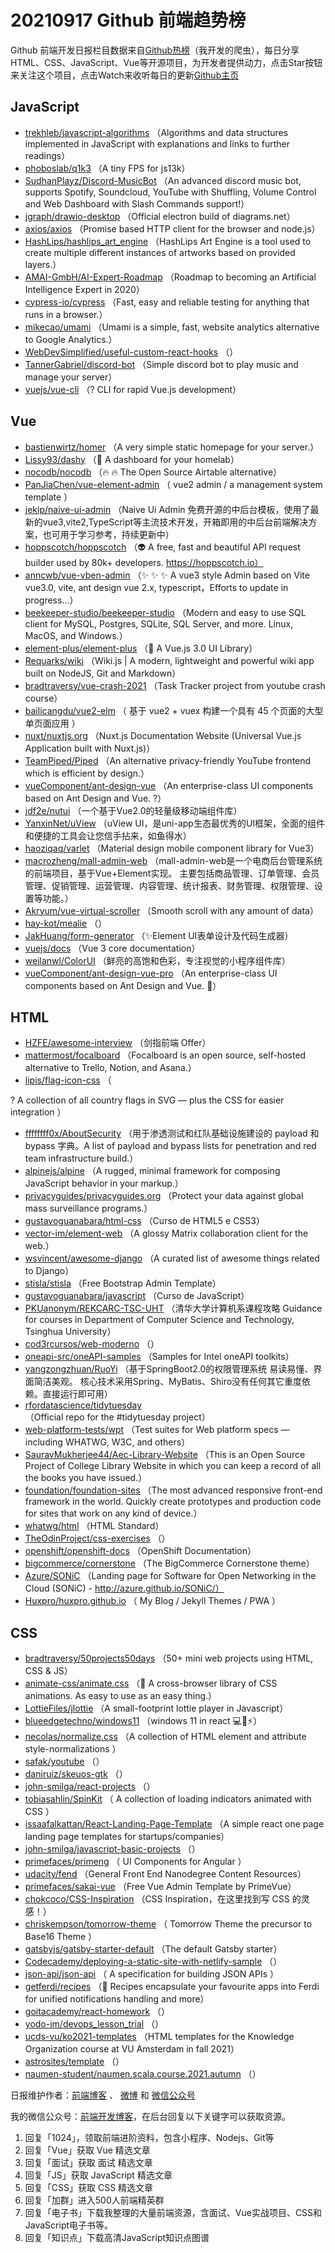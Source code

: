 # 20210917 Github 前端趋势榜

Github 前端开发日报栏目数据来自[Github热榜](https://github.qdkfweb.cn/)（我开发的爬虫），每日分享HTML、CSS、JavaScript、Vue等开源项目，为开发者提供动力，点击Star按钮来关注这个项目，点击Watch来收听每日的更新[Github主页](https://github.com/kujian/githubTrending)
## JavaScript

* [trekhleb/javascript-algorithms](https://github.com/trekhleb/javascript-algorithms) （Algorithms and data structures implemented in JavaScript with explanations and links to further readings）
* [phoboslab/q1k3](https://github.com/phoboslab/q1k3) （A tiny FPS for js13k）
* [SudhanPlayz/Discord-MusicBot](https://github.com/SudhanPlayz/Discord-MusicBot) （An advanced discord music bot, supports Spotify, Soundcloud, YouTube with Shuffling, Volume Control and Web Dashboard with Slash Commands support!）
* [jgraph/drawio-desktop](https://github.com/jgraph/drawio-desktop) （Official electron build of diagrams.net）
* [axios/axios](https://github.com/axios/axios) （Promise based HTTP client for the browser and node.js）
* [HashLips/hashlips_art_engine](https://github.com/HashLips/hashlips_art_engine) （HashLips Art Engine is a tool used to create multiple different instances of artworks based on provided layers.）
* [AMAI-GmbH/AI-Expert-Roadmap](https://github.com/AMAI-GmbH/AI-Expert-Roadmap) （Roadmap to becoming an Artificial Intelligence Expert in 2020）
* [cypress-io/cypress](https://github.com/cypress-io/cypress) （Fast, easy and reliable testing for anything that runs in a browser.）
* [mikecao/umami](https://github.com/mikecao/umami) （Umami is a simple, fast, website analytics alternative to Google Analytics.）
* [WebDevSimplified/useful-custom-react-hooks](https://github.com/WebDevSimplified/useful-custom-react-hooks) （）
* [TannerGabriel/discord-bot](https://github.com/TannerGabriel/discord-bot) （Simple discord bot to play music and manage your server）
* [vuejs/vue-cli](https://github.com/vuejs/vue-cli) （?&#xfe0f; CLI for rapid Vue.js development）

## Vue

* [bastienwirtz/homer](https://github.com/bastienwirtz/homer) （A very simple static homepage for your server.）
* [Lissy93/dashy](https://github.com/Lissy93/dashy) （&#x1f517; A dashboard for your homelab）
* [nocodb/nocodb](https://github.com/nocodb/nocodb) （&#x1f525; &#x1f525; The Open Source Airtable alternative）
* [PanJiaChen/vue-element-admin](https://github.com/PanJiaChen/vue-element-admin) （
        vue2 admin / a management system template
      ）
* [jekip/naive-ui-admin](https://github.com/jekip/naive-ui-admin) （Naive Ui Admin 免费开源的中后台模板，使用了最新的vue3,vite2,TypeScript等主流技术开发，开箱即用的中后台前端解决方案，也可用于学习参考，持续更新中）
* [hoppscotch/hoppscotch](https://github.com/hoppscotch/hoppscotch) （&#x1f47d; A free, fast and beautiful API request builder used by 80k+ developers. https://hoppscotch.io）
* [anncwb/vue-vben-admin](https://github.com/anncwb/vue-vben-admin) （&#x2728; &#x2728; &#x2728; A vue3 style Admin based on Vite vue3.0, vite, ant design vue 2.x, typescript，Efforts to update in progress...）
* [beekeeper-studio/beekeeper-studio](https://github.com/beekeeper-studio/beekeeper-studio) （Modern and easy to use SQL client for MySQL, Postgres, SQLite, SQL Server, and more. Linux, MacOS, and Windows.）
* [element-plus/element-plus](https://github.com/element-plus/element-plus) （&#x1f389; A Vue.js 3.0 UI Library）
* [Requarks/wiki](https://github.com/Requarks/wiki) （Wiki.js | A modern, lightweight and powerful wiki app built on NodeJS, Git and Markdown）
* [bradtraversy/vue-crash-2021](https://github.com/bradtraversy/vue-crash-2021) （Task Tracker project from youtube crash course）
* [bailicangdu/vue2-elm](https://github.com/bailicangdu/vue2-elm) （
        基于 vue2 + vuex 构建一个具有 45 个页面的大型单页面应用
      ）
* [nuxt/nuxtjs.org](https://github.com/nuxt/nuxtjs.org) （Nuxt.js Documentation Website (Universal Vue.js Application built with Nuxt.js)）
* [TeamPiped/Piped](https://github.com/TeamPiped/Piped) （An alternative privacy-friendly YouTube frontend which is efficient by design.）
* [vueComponent/ant-design-vue](https://github.com/vueComponent/ant-design-vue) （An enterprise-class UI components based on Ant Design and Vue. ?）
* [jdf2e/nutui](https://github.com/jdf2e/nutui) （一个基于Vue2.0的轻量级移动端组件库）
* [YanxinNet/uView](https://github.com/YanxinNet/uView) （uView UI，是uni-app生态最优秀的UI框架，全面的组件和便捷的工具会让您信手拈来，如鱼得水）
* [haoziqaq/varlet](https://github.com/haoziqaq/varlet) （Material design mobile component library for Vue3）
* [macrozheng/mall-admin-web](https://github.com/macrozheng/mall-admin-web) （mall-admin-web是一个电商后台管理系统的前端项目，基于Vue+Element实现。 主要包括商品管理、订单管理、会员管理、促销管理、运营管理、内容管理、统计报表、财务管理、权限管理、设置等功能。）
* [Akryum/vue-virtual-scroller](https://github.com/Akryum/vue-virtual-scroller) （Smooth scroll with any amount of data）
* [hay-kot/mealie](https://github.com/hay-kot/mealie) （）
* [JakHuang/form-generator](https://github.com/JakHuang/form-generator) （&#x2728;Element UI表单设计及代码生成器）
* [vuejs/docs](https://github.com/vuejs/docs) （Vue 3 core documentation）
* [weilanwl/ColorUI](https://github.com/weilanwl/ColorUI) （鲜亮的高饱和色彩，专注视觉的小程序组件库）
* [vueComponent/ant-design-vue-pro](https://github.com/vueComponent/ant-design-vue-pro) （An enterprise-class UI components based on Ant Design and Vue. &#x1f41c;）

## HTML

* [HZFE/awesome-interview](https://github.com/HZFE/awesome-interview) （剑指前端 Offer）
* [mattermost/focalboard](https://github.com/mattermost/focalboard) （Focalboard is an open source, self-hosted alternative to Trello, Notion, and Asana.）
* [lipis/flag-icon-css](https://github.com/lipis/flag-icon-css) （
        
? A collection of all country flags in SVG — plus the CSS for easier integration
      ）
* [ffffffff0x/AboutSecurity](https://github.com/ffffffff0x/AboutSecurity) （用于渗透测试和红队基础设施建设的 payload 和 bypass 字典。A list of payload and bypass lists for penetration and red team infrastructure build.）
* [alpinejs/alpine](https://github.com/alpinejs/alpine) （A rugged, minimal framework for composing JavaScript behavior in your markup.）
* [privacyguides/privacyguides.org](https://github.com/privacyguides/privacyguides.org) （Protect your data against global mass surveillance programs.）
* [gustavoguanabara/html-css](https://github.com/gustavoguanabara/html-css) （Curso de HTML5 e CSS3）
* [vector-im/element-web](https://github.com/vector-im/element-web) （A glossy Matrix collaboration client for the web.）
* [wsvincent/awesome-django](https://github.com/wsvincent/awesome-django) （A curated list of awesome things related to Django）
* [stisla/stisla](https://github.com/stisla/stisla) （Free Bootstrap Admin Template）
* [gustavoguanabara/javascript](https://github.com/gustavoguanabara/javascript) （Curso de JavaScript）
* [PKUanonym/REKCARC-TSC-UHT](https://github.com/PKUanonym/REKCARC-TSC-UHT) （清华大学计算机系课程攻略 Guidance for courses in Department of Computer Science and Technology, Tsinghua University）
* [cod3rcursos/web-moderno](https://github.com/cod3rcursos/web-moderno) （）
* [oneapi-src/oneAPI-samples](https://github.com/oneapi-src/oneAPI-samples) （Samples for Intel oneAPI toolkits）
* [yangzongzhuan/RuoYi](https://github.com/yangzongzhuan/RuoYi) （基于SpringBoot2.0的权限管理系统 易读易懂、界面简洁美观。 核心技术采用Spring、MyBatis、Shiro没有任何其它重度依赖。直接运行即可用）
* [rfordatascience/tidytuesday](https://github.com/rfordatascience/tidytuesday) （Official repo for the #tidytuesday project）
* [web-platform-tests/wpt](https://github.com/web-platform-tests/wpt) （Test suites for Web platform specs — including WHATWG, W3C, and others）
* [SauravMukherjee44/Aec-Library-Website](https://github.com/SauravMukherjee44/Aec-Library-Website) （This is an Open Source Project of College Library Website in which you can keep a record of all the books you have issued.）
* [foundation/foundation-sites](https://github.com/foundation/foundation-sites) （The most advanced responsive front-end framework in the world. Quickly create prototypes and production code for sites that work on any kind of device.）
* [whatwg/html](https://github.com/whatwg/html) （HTML Standard）
* [TheOdinProject/css-exercises](https://github.com/TheOdinProject/css-exercises) （）
* [openshift/openshift-docs](https://github.com/openshift/openshift-docs) （OpenShift Documentation）
* [bigcommerce/cornerstone](https://github.com/bigcommerce/cornerstone) （The BigCommerce Cornerstone theme）
* [Azure/SONiC](https://github.com/Azure/SONiC) （Landing page for Software for Open Networking in the Cloud (SONiC) - http://azure.github.io/SONiC/）
* [Huxpro/huxpro.github.io](https://github.com/Huxpro/huxpro.github.io) （
        My Blog / Jekyll Themes / PWA
      ）

## CSS

* [bradtraversy/50projects50days](https://github.com/bradtraversy/50projects50days) （50+ mini web projects using HTML, CSS &amp; JS）
* [animate-css/animate.css](https://github.com/animate-css/animate.css) （&#x1f37f; A cross-browser library of CSS animations. As easy to use as an easy thing.）
* [LottieFiles/jlottie](https://github.com/LottieFiles/jlottie) （A small-footprint lottie player in Javascript）
* [blueedgetechno/windows11](https://github.com/blueedgetechno/windows11) （windows 11 in react &#x1f4bb;&#x1f308;&#x26a1;）
* [necolas/normalize.css](https://github.com/necolas/normalize.css) （A collection of HTML element and attribute style-normalizations
      ）
* [safak/youtube](https://github.com/safak/youtube) （）
* [daniruiz/skeuos-gtk](https://github.com/daniruiz/skeuos-gtk) （）
* [john-smilga/react-projects](https://github.com/john-smilga/react-projects) （）
* [tobiasahlin/SpinKit](https://github.com/tobiasahlin/SpinKit) （
        A collection of loading indicators animated with CSS
      ）
* [issaafalkattan/React-Landing-Page-Template](https://github.com/issaafalkattan/React-Landing-Page-Template) （A simple react one page landing page templates for startups/companies）
* [john-smilga/javascript-basic-projects](https://github.com/john-smilga/javascript-basic-projects) （）
* [primefaces/primeng](https://github.com/primefaces/primeng) （
        UI Components for Angular
      ）
* [udacity/fend](https://github.com/udacity/fend) （General Front End Nanodegree Content Resources）
* [primefaces/sakai-vue](https://github.com/primefaces/sakai-vue) （Free Vue Admin Template by PrimeVue）
* [chokcoco/CSS-Inspiration](https://github.com/chokcoco/CSS-Inspiration) （CSS Inspiration，在这里找到写 CSS 的灵感！）
* [chriskempson/tomorrow-theme](https://github.com/chriskempson/tomorrow-theme) （
        Tomorrow Theme the precursor to Base16 Theme
      ）
* [gatsbyjs/gatsby-starter-default](https://github.com/gatsbyjs/gatsby-starter-default) （The default Gatsby starter）
* [Codecademy/deploying-a-static-site-with-netlify-sample](https://github.com/Codecademy/deploying-a-static-site-with-netlify-sample) （）
* [json-api/json-api](https://github.com/json-api/json-api) （
        A specification for building JSON APIs
      ）
* [getferdi/recipes](https://github.com/getferdi/recipes) （&#x1f370; Recipes encapsulate your favourite apps into Ferdi for unified notifications handling and more）
* [goitacademy/react-homework](https://github.com/goitacademy/react-homework) （）
* [yodo-im/devops_lesson_trial](https://github.com/yodo-im/devops_lesson_trial) （）
* [ucds-vu/ko2021-templates](https://github.com/ucds-vu/ko2021-templates) （HTML templates for the Knowledge Organization course at VU Amsterdam in fall 2021）
* [astrosites/template](https://github.com/astrosites/template) （）
* [naumen-student/naumen.scala.course.2021.autumn](https://github.com/naumen-student/naumen.scala.course.2021.autumn) （）


日报维护作者：[前端博客](https://qdkfweb.cn/) 、 [微博](https://qdkfweb.cn/go/weibo) 和 [微信公众号](https://open.weixin.qq.com/qr/code?username=caibaojian_com)

我的微信公众号：[前端开发博客](https://open.weixin.qq.com/qr/code?username=caibaojian_com)，在后台回复以下关键字可以获取资源。

1. 回复「1024」，领取前端进阶资料，包含小程序、Nodejs、Git等
2. 回复「Vue」获取 Vue 精选文章
3. 回复「面试」获取 面试 精选文章
4. 回复「JS」获取 JavaScript 精选文章
5. 回复「CSS」获取 CSS 精选文章
6. 回复「加群」进入500人前端精英群
7. 回复「电子书」下载我整理的大量前端资源，含面试、Vue实战项目、CSS和JavaScript电子书等。
8. 回复「知识点」下载高清JavaScript知识点图谱